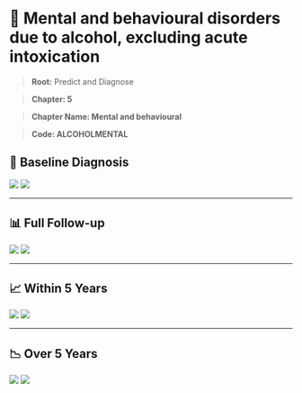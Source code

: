 # 🧬 Mental and behavioural disorders due to alcohol, excluding acute intoxication
    
> **Root:** Predict and Diagnose

> **Chapter: 5**

> **Chapter Name: Mental and behavioural**

> **Code: ALCOHOLMENTAL**

## 🧪 Baseline Diagnosis

<img src="/Predict/Figures/Baseline/IMP/ALCOHOLMENTAL.png" />

<CsvTableIMP src="/Predict/Data/Baseline/IMP/IMP_ALCOHOLMENTAL.csv" label="🔍 View full results" />

<img src="/Predict/Figures/Baseline/ROC/ALCOHOLMENTAL.png" />

<CsvTableROC src="/Predict/Data/Baseline/EVA/ALCOHOLMENTAL.csv" label="🔍 View full results" />

---

## 📊 Full Follow-up

<img src="/Predict/Figures/ALL/IMP/ALCOHOLMENTAL.png" />

<CsvTableIMP src="/Predict/Data/ALL/IMP/IMP_ALCOHOLMENTAL.csv" label="🔍 View full results" />

<img src="/Predict/Figures/ALL/ROC/ALCOHOLMENTAL.png" />

<CsvTableROC src="/Predict/Data/ALL/EVA/ALCOHOLMENTAL.csv" label="🔍 View full results" />

---

## 📈 Within 5 Years

<img src="/Predict/Figures/FYears/IMP/ALCOHOLMENTAL.png" />

<CsvTableIMP src="/Predict/Data/FYears/IMP/IMP_ALCOHOLMENTAL.csv" label="🔍 View full results" />

<img src="/Predict/Figures/FYears/ROC/ALCOHOLMENTAL.png" />

<CsvTableROC src="/Predict/Data/FYears/EVA/ALCOHOLMENTAL.csv" label="🔍 View full results" />

---

## 📉 Over 5 Years

<img src="/Predict/Figures/OverFYears/IMP/ALCOHOLMENTAL.png" />

<CsvTableIMP src="/Predict/Data/OverFYears/IMP/IMP_ALCOHOLMENTAL.csv" label="🔍 View full results" />

<img src="/Predict/Figures/OverFYears/ROC/ALCOHOLMENTAL.png" />

<CsvTableROC src="/Predict/Data/OverFYears/EVA/ALCOHOLMENTAL.csv" label="🔍 View full results" />
